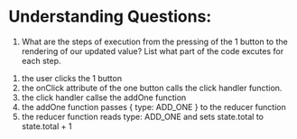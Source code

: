 # Understanding Questions:
1. What are the steps of execution from the pressing of the 1 button to the rendering of our updated value? List what part of the code excutes for each step.

1) the user clicks the 1 button
2) the onClick attribute of the one button calls the click handler function.
3) the click handler callse the addOne function
4) the addOne function passes { type: ADD_ONE } to the reducer function
5) the reducer function reads type: ADD_ONE and sets state.total to state.total + 1

